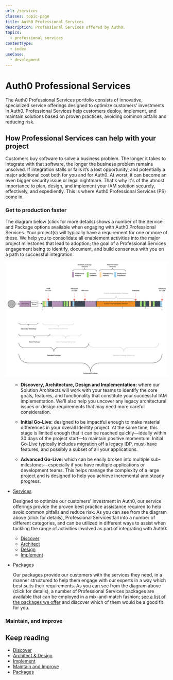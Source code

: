 ```yaml
---
url: /services
classes: topic-page
title: Auth0 Professional Services
description: Professional Services offered by Auth0.
topics:
  - professional services
contentType:
  - index
useCase:
  - development
---
```

<!-- markdownlint-disable MD041 MD002 -->
<div class="topic-page-header">
  <div data-name="example" class="topic-page-badge"></div>
  <h1>Auth0 Professional Services</h1>
  <p>
    The Auth0 Professional Services portfolio consists of innovative, specialized service offerings designed to optimize customers' investments in Auth0. Professional Services help customers deploy, implement, and maintain solutions based on proven practices, avoiding common pitfalls and reducing risk.
  </p>
</div>

## How Professional Services can help with your project

Customers buy software to solve a business problem. The longer it takes to integrate with that software, the longer the business problem remains unsolved. If integration stalls or fails it’s a lost opportunity, and potentially a major additional cost both for you and for Auth0. At worst, it can become an even bigger security issue or legal nightmare. That's why it's of the utmost importance to plan, design, and implement your IAM solution securely, effectively, and expediently. This is where Auth0 Professional Services (PS) come in. 

### Get to production faster

The diagram below (click for more details) shows a number of the Service and Package options available when engaging with Auth0 Professional Services. Your project(s) will typically have a requirement for one or more of these. We help you to consolidate all enablement activities into the major project milestones that lead to adoption; the goal of a Professional Services engagement being to identify, document, and build consensus with you on a path to successful integration: 

[![Professional Services Info Diagram](/media/articles/services/Auth0-Services-InfoDiagram.png)](/media/articles/services/Auth0-Services-InfoDiagram.pdf)

<ul class="topic-links">

* **Discovery, Architecture, Design and Implementation:** where our Solution Architects will work with your teams to identify the core goals, features, and functionality that constitute your successful IAM implementation. We'll also help you uncover any legacy architectural issues or design requirements that may need more careful consideration.

* **Initial Go-Live:** designed to be impactful enough to make material differences in your overall Identity project. At the same time, this stage is limited enough that it can be reached quickly&mdash;ideally within 30 days of the project start&mdash;to maintain positive momentum. Initial Go-Live typically includes migration off a legacy IDP, must-have features, and possibly a subset of all your applications.

* **Advanced Go-Live:** which can be easily broken into multiple sub-milestones&mdash;especially if you have multiple applications or development teams. This helps manage the complexity of a large project and is designed to help you achieve incremental and steady progress. 

</ul>

<ul class="topic-links">
  <li>
    <i class="icon icon-budicon-715"></i><a href="#">Services</a>

Designed to optimize our customers' investment in Auth0, our service offerings provide the proven best practice assistance required to help avoid common pitfalls and reduce risk. As you can see from the diagram above (click for details), Professional Services fall into a number of different categories, and can be utilized in different ways to assist when tackling the range of activities involved as part of integrating with Auth0:
    <ul>
      <li>
        <i class="icon icon-budicon-695"></i><a href="/services/discover">Discover</a>
      </li>
      <li>
        <i class="icon icon-budicon-695"></i><a href="/services/architect">Architect</a>
      </li>
      <li>
        <i class="icon icon-budicon-695"></i><a href="/services/design">Design</a>
      </li>
      <li>
        <i class="icon icon-budicon-695"></i><a href="/services/implement">Implement</a>
      </li>
    </ul>
  </li>
</ul>

<ul class="topic-links">
  <li>
    <i class="icon icon-budicon-715"></i><a href="/services/packages">Packages</a>

Our packages provide our customers with the services they need, in a manner structured to help them engage with our experts in a way which best suits their requirements. As you can see from the diagram above (click for details), a number of Professional Services packages are available that can be employed in a mix-and-match fashion; [see a list of the packages we offer](/services/packages#discover-design-and-implement-packages) and discover which of them would be a good fit for you.
  </li>
</ul>

### Maintain, and improve


## Keep reading

* [Discover](/services/discover)
* [Architect & Design](/services/architect-and-design)
* [Implement](/services/implement)
* [Maintain and Improve](/services/maintain-and-improve)
* [Packages](/services/packages)
